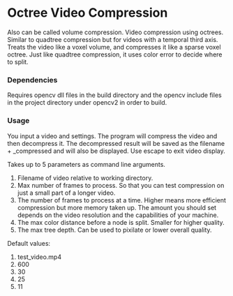 # Octree Video Compression
Also can be called volume compression.
Video compression using octrees. Similar to quadtree compression but for videos with a temporal third axis. Treats the video like a voxel volume, and compresses it like a sparse voxel octree. Just like quadtree compression, it uses color error to decide where to split.

### Dependencies
Requires opencv dll files in the build directory and the opencv include files in the project directory under opencv2 in order to build.


### Usage
You input a video and settings. The program will compress the video and then decompress it. The decompressed result will be saved as the filename + _compressed and will also be displayed. Use escape to exit video display.

Takes up to 5 parameters as command line arguments. 
1. Filename of video relative to working directory.
2. Max number of frames to process. So that you can test compression on just a small part of a longer video.
3. The number of frames to process at a time. Higher means more efficient compression but more memory taken up. The amount you should set depends on the video resolution and the capabilities of your machine.
4. The max color distance before a node is split. Smaller for higher quality.
5. The max tree depth. Can be used to pixilate or lower overall quality.

Default values:

1. test_video.mp4
2. 600
3. 30
4. 25
5. 11
